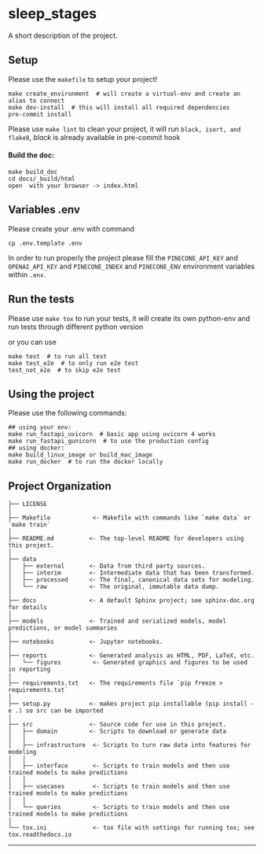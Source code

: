 sleep_stages
==============================

A short description of the project.

Setup
------------
Please use the `makefile` to setup your project!

```
make create_environment  # will create a virtual-env and create an alias to connect
make dev-install  # this will install all required dependencies
pre-commit install
```
Please use `make lint` to clean your project, it will run `black, isort, and flake8`, *black* is already available in pre-commit hook

#### Build the doc:

```
make build_doc
cd docs/_build/html
open  with your browser -> index.html
```

Variables .env
------------
Please create your .env with command
```
cp .env.template .env
```

In order to run properly the project please fill the ``PINECONE_API_KEY`` and ``OPENAI_API_KEY`` and ``PINECONE_INDEX`` and ``PINECONE_ENV``
environment variables within `.env`.

Run the tests
------------
Please use `make tox` to run your tests, it will create its own python-env and run tests through different python version

or you can use
```
make test  # to run all test
make test_e2e  # to only run e2e test
test_not_e2e  # to skip e2e test
```

Using the project
------------
Please use the following commands:
```
## using your env:
make run_fastapi_uvicorn  # basic app using uvicorn 4 works
make run_fastapi_gunicorn  # to use the production config
## using docker:
make build_linux_image or build_mac_image
make run_docker  # to run the docker locally
```

Project Organization
------------

    ├── LICENSE
    │
    ├── Makefile            <- Makefile with commands like `make data` or `make train`
    │
    ├── README.md          <- The top-level README for developers using this project.
    │
    ├── data
    │   ├── external       <- Data from third party sources.
    │   ├── interim        <- Intermediate data that has been transformed.
    │   ├── processed      <- The final, canonical data sets for modeling.
    │   └── raw            <- The original, immutable data dump.
    │
    ├── docs               <- A default Sphinx project; see sphinx-doc.org for details
    │
    ├── models             <- Trained and serialized models, model predictions, or model summaries
    │
    ├── notebooks          <- Jupyter notebooks.
    │
    ├── reports            <- Generated analysis as HTML, PDF, LaTeX, etc.
    │   └── figures         <- Generated graphics and figures to be used in reporting
    │
    ├── requirements.txt   <- The requirements file `pip freeze > requirements.txt`
    │
    ├── setup.py           <- makes project pip installable (pip install -e .) so src can be imported
    │
    ├── src                <- Source code for use in this project.
    │   ├── domain         <- Scripts to download or generate data
    │   │
    │   ├── infrastructure  <- Scripts to turn raw data into features for modeling
    │   │
    │   ├── interface       <- Scripts to train models and then use trained models to make predictions
    │   │
    │   ├── usecases        <- Scripts to train models and then use trained models to make predictions
    │   │
    │   └── queries         <- Scripts to train models and then use trained models to make predictions
    │
    └── tox.ini             <- tox file with settings for running tox; see tox.readthedocs.io
--------

